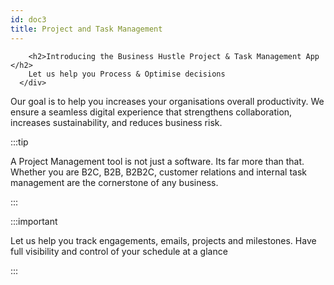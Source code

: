 ```yaml
---
id: doc3
title: Project and Task Management
---
```

  
  <div
        className="productShowcaseSection paddingBottom"
        style={{ textAlign: 'left' }}
      >
 
        <h2>Introducing the Business Hustle Project & Task Management App </h2>
        Let us help you Process & Optimise decisions
      </div>
    
  Our goal is to help you increases your organisations overall productivity. We ensure a seamless digital experience that strengthens collaboration, increases sustainability, and reduces business risk.


:::tip

A Project Management tool is not just a software. Its far more than that. Whether you are B2C, B2B, B2B2C, customer relations and internal task management are the cornerstone of any business.

:::

:::important

Let us help you track engagements, emails, projects and milestones. Have full visibility and control of your schedule at a glance

:::


